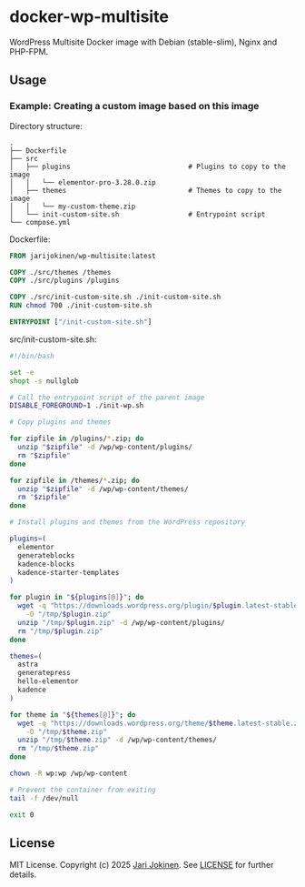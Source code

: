 # docker-wp-multisite

WordPress Multisite Docker image with Debian (stable-slim), Nginx and PHP-FPM.

## Usage

### Example: Creating a custom image based on this image

Directory structure:

```plaintext
.
├── Dockerfile
├── src
│   ├── plugins                             # Plugins to copy to the image
│   │   └── elementor-pro-3.28.0.zip
│   ├── themes                              # Themes to copy to the image
│   │   └── my-custom-theme.zip
│   └── init-custom-site.sh                 # Entrypoint script
└── compose.yml
```

Dockerfile:

```Dockerfile
FROM jarijokinen/wp-multisite:latest

COPY ./src/themes /themes
COPY ./src/plugins /plugins

COPY ./src/init-custom-site.sh ./init-custom-site.sh
RUN chmod 700 ./init-custom-site.sh

ENTRYPOINT ["/init-custom-site.sh"]
```

src/init-custom-site.sh:

```bash
#!/bin/bash

set -e
shopt -s nullglob

# Call the entrypoint script of the parent image
DISABLE_FOREGROUND=1 ./init-wp.sh

# Copy plugins and themes

for zipfile in /plugins/*.zip; do
  unzip "$zipfile" -d /wp/wp-content/plugins/
  rm "$zipfile"
done

for zipfile in /themes/*.zip; do
  unzip "$zipfile" -d /wp/wp-content/themes/
  rm "$zipfile"
done

# Install plugins and themes from the WordPress repository

plugins=(
  elementor
  generateblocks
  kadence-blocks
  kadence-starter-templates
)

for plugin in "${plugins[@]}"; do
  wget -q "https://downloads.wordpress.org/plugin/$plugin.latest-stable.zip" \
    -O "/tmp/$plugin.zip"
  unzip "/tmp/$plugin.zip" -d /wp/wp-content/plugins/
  rm "/tmp/$plugin.zip"
done

themes=(
  astra
  generatepress
  hello-elementor
  kadence
)

for theme in "${themes[@]}"; do
  wget -q "https://downloads.wordpress.org/theme/$theme.latest-stable.zip" \
    -O "/tmp/$theme.zip"
  unzip "/tmp/$theme.zip" -d /wp/wp-content/themes/
  rm "/tmp/$theme.zip"
done

chown -R wp:wp /wp/wp-content

# Prevent the container from exiting
tail -f /dev/null

exit 0
```

## License

MIT License. Copyright (c) 2025 [Jari Jokinen](https://jarijokinen.com). See
[LICENSE](https://github.com/jarijokinen/docker-wp-multisite/blob/main/LICENSE.txt) for further details.
